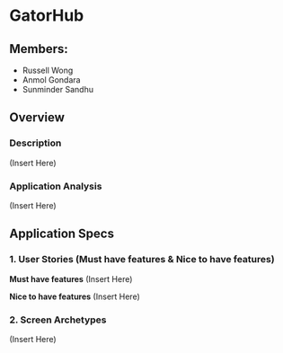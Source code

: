 # GatorHub

## Members:
- Russell Wong
- Anmol Gondara
- Sunminder Sandhu

## Overview
### Description
(Insert Here)

### Application Analysis
(Insert Here)

## Application Specs

### 1. User Stories (Must have features & Nice to have features)

**Must have features**
(Insert Here)

**Nice to have features**
(Insert Here)

### 2. Screen Archetypes
(Insert Here)
